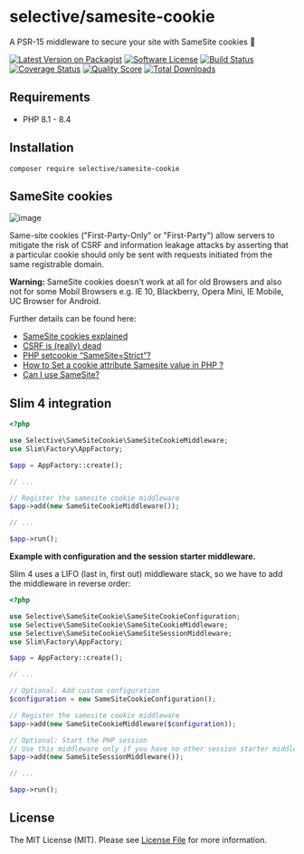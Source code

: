 # selective/samesite-cookie

A PSR-15 middleware to secure your site with SameSite cookies :cookie:

[![Latest Version on Packagist](https://img.shields.io/github/release/selective-php/samesite-cookie.svg)](https://packagist.org/packages/selective/samesite-cookie)
[![Software License](https://img.shields.io/badge/license-MIT-brightgreen.svg)](LICENSE)
[![Build Status](https://github.com/selective-php/samesite-cookie/workflows/build/badge.svg)](https://github.com/selective-php/samesite-cookie/actions)
[![Coverage Status](https://img.shields.io/scrutinizer/coverage/g/selective-php/samesite-cookie.svg)](https://scrutinizer-ci.com/g/selective-php/samesite-cookie/code-structure)
[![Quality Score](https://img.shields.io/scrutinizer/quality/g/selective-php/samesite-cookie.svg)](https://scrutinizer-ci.com/g/selective-php/samesite-cookie/?branch=master)
[![Total Downloads](https://img.shields.io/packagist/dt/selective/samesite-cookie.svg)](https://packagist.org/packages/selective/samesite-cookie/stats)


## Requirements

* PHP 8.1 - 8.4

## Installation

```
composer require selective/samesite-cookie
```

## SameSite cookies

![image](https://user-images.githubusercontent.com/781074/64995066-95404c80-d8da-11e9-975f-bdbbf55bd311.png)

Same-site cookies ("First-Party-Only" or "First-Party") allow servers to mitigate 
the risk of CSRF and information leakage attacks by asserting that a particular 
cookie should only be sent with requests initiated from the same registrable domain.

**Warning:** SameSite cookies doesn't work at all for old Browsers and 
also not for some Mobil Browsers e.g. IE 10, Blackberry, Opera Mini, 
IE Mobile, UC Browser for Android.

Further details can be found here:

* [SameSite cookies explained](https://web.dev/samesite-cookies-explained)
* [CSRF is (really) dead](https://scotthelme.co.uk/csrf-is-really-dead/)
* [PHP setcookie “SameSite=Strict”?](https://stackoverflow.com/questions/39750906/php-setcookie-samesite-strict)
* [How to Set a cookie attribute Samesite value in PHP ?](https://www.tutorialshore.com/how-to-set-a-cookie-attribute-samesite-value-in-php/)
* [Can I use SameSite?](https://caniuse.com/#feat=same-site-cookie-attribute)

## Slim 4 integration

```php
<?php

use Selective\SameSiteCookie\SameSiteCookieMiddleware;
use Slim\Factory\AppFactory;

$app = AppFactory::create();

// ...

// Register the samesite cookie middleware
$app->add(new SameSiteCookieMiddleware());

// ...

$app->run();
```

**Example with configuration and the session starter middleware.**

Slim 4 uses a LIFO (last in, first out) middleware stack,
so we have to add the middleware in reverse order:

```php
<?php

use Selective\SameSiteCookie\SameSiteCookieConfiguration;
use Selective\SameSiteCookie\SameSiteCookieMiddleware;
use Selective\SameSiteCookie\SameSiteSessionMiddleware;
use Slim\Factory\AppFactory;

$app = AppFactory::create();

// ...

// Optional: Add custom configuration
$configuration = new SameSiteCookieConfiguration();

// Register the samesite cookie middleware
$app->add(new SameSiteCookieMiddleware($configuration));

// Optional: Start the PHP session
// Use this middleware only if you have no other session starter middleware
$app->add(new SameSiteSessionMiddleware());

// ...

$app->run();
```

## License

The MIT License (MIT). Please see [License File](LICENSE) for more information.
